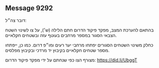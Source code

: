 ## Message 9292

דובר צה״ל:

בהתאם להערכת המצב, מפקד פיקוד הדרום חתם הלילה (ש׳), על צו לשינוי השטח הצבאי הסגור במספר מרחבים בעוטף עזה ובשטחים חקלאיים.

כחלק משינוי השטחים הסגורים יפתחו  מרחבי יער רעים ומו״פ דרום. כמו כן, ייפתחו מספר שטחים חקלאיים בקיבוץ יד מרדכי ובקיבוץ מפלסים. 

מצורף הצו כפי שנחתם על ידי מפקד פיקוד הדרום: https://did.li/UbggT

